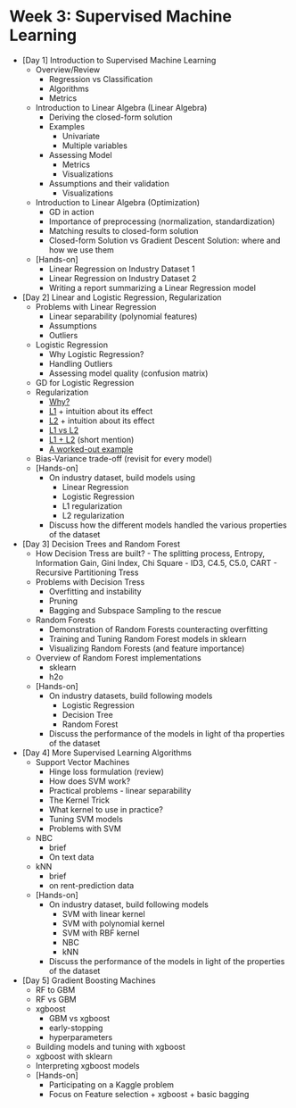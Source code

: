 # Week 3: Supervised Machine Learning

* [Day 1] Introduction to Supervised Machine Learning
    - Overview/Review
        * Regression vs Classification
        * Algorithms
        * Metrics
    - Introduction to Linear Algebra (Linear Algebra)
        * Deriving the closed-form solution
        * Examples
            - Univariate
            - Multiple variables
        * Assessing Model
            - Metrics
            - Visualizations
        * Assumptions and their validation
            - Visualizations
    - Introduction to Linear Algebra (Optimization)
        * GD in action
        * Importance of preprocessing (normalization, standardization)
        * Matching results to closed-form solution
        * Closed-form Solution vs Gradient Descent Solution: where and how we use them
    - [Hands-on]
        * Linear Regression on Industry Dataset 1
        * Linear Regression on Industry Dataset 2
        * Writing a report summarizing a Linear Regression model
* [Day 2] Linear and Logistic Regression, Regularization
    - Problems with Linear Regression
        * Linear separability (polynomial features)
        * Assumptions
        * Outliers
    - Logistic Regression
        * Why Logistic Regression?
        * Handling Outliers
        * Assessing model quality (confusion matrix)
    - GD for Logistic Regression
    - Regularization
        * [Why?](http://stats.stackexchange.com/questions/4272/when-to-use-regularization-methods-for-regression?noredirect=1&lq=1)
        * [L1](http://stats.stackexchange.com/questions/200416/is-regression-with-l1-regularization-the-same-as-lasso-and-with-l2-regularizati) + intuition about its effect
        * [L2](http://statweb.stanford.edu/~tibs/sta305files/Rudyregularization.pdf) + intuition about its effect
        * [L1 vs L2](???)
        * [L1 + L2](http://stats.stackexchange.com/questions/184029/what-is-elastic-net-regularization-and-how-does-it-solve-the-drawbacks-of-ridge?rq=1) (short mention)
        * [A worked-out example](https://www.analyticsvidhya.com/blog/2016/01/complete-tutorial-ridge-lasso-regression-python/)
    - Bias-Variance trade-off (revisit for every model)
    - [Hands-on]
        * On industry dataset, build models using
            - Linear Regression
            - Logistic Regression
            - L1 regularization
            - L2 regularization
        * Discuss how the different models handled the various properties of the dataset
* [Day 3] Decision Trees and Random Forest
    - How Decision Tress are built?
            - The splitting process, Entropy, Information Gain, Gini Index, Chi Square
            - ID3, C4.5, C5.0, CART
            - Recursive Partitioning Tress
    - Problems with Decision Tress
        * Overfitting and instability
        * Pruning
        * Bagging and Subspace Sampling to the rescue
    - Random Forests
        * Demonstration of Random Forests counteracting overfitting
        * Training and Tuning Random Forest models in sklearn
        * Visualizing Random Forests (and feature importance)
    - Overview of Random Forest implementations
        * sklearn
        * h2o
    - [Hands-on]
        * On industry datasets, build following models
             - Logistic Regression
             - Decision Tree
             - Random Forest
        * Discuss the performance of the models in light of tha properties of the dataset
* [Day 4] More Supervised Learning Algorithms
    - Support Vector Machines
        * Hinge loss formulation (review)
        * How does SVM work?
        * Practical problems - linear separability
        * The Kernel Trick
        * What kernel to use in practice?
        * Tuning SVM models
        * Problems with SVM
    - NBC
        * brief
        * On text data
    - kNN
        * brief
        * on rent-prediction data
    - [Hands-on]
        * On industry dataset, build following models
            - SVM with linear kernel
            - SVM with polynomial kernel
            - SVM with RBF kernel
            - NBC
            - kNN
        * Discuss the performance of the models in light of the properties of the dataset
* [Day 5] Gradient Boosting Machines
    - RF to GBM
    - RF vs GBM
    - xgboost
        * GBM vs xgboost
        * early-stopping
        * hyperparameters
    - Building models and tuning with xgboost
    - xgboost with sklearn
    - Interpreting xgboost models
    - [Hands-on]
        * Participating on a Kaggle problem
        * Focus on Feature selection + xgboost + basic bagging
